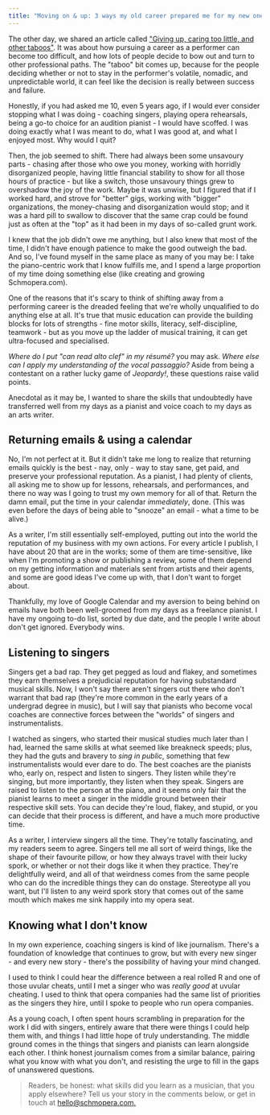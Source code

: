 ```yaml
---
title: "Moving on & up: 3 ways my old career prepared me for my new one"
---
```


The other day, we shared an article called ["Giving up, caring too little, and other taboos"](/giving-up-caring-too-little-and-other-taboos/). It was about how pursuing a career as a performer can become too difficult, and how lots of people decide to bow out and turn to other professional paths. The "taboo" bit comes up, because for the people deciding whether or not to stay in the performer's volatile, nomadic, and unpredictable world, it can feel like the decision is really between success and failure.

Honestly, if you had asked me 10, even 5 years ago, if I would ever consider stopping what I was doing - coaching singers, playing opera rehearsals, being a go-to choice for an audition pianist - I would have scoffed. I was doing exactly what I was meant to do, what I was good at, and what I enjoyed most. Why would I quit?

Then, the job seemed to shift. There had always been some unsavoury parts - chasing after those who owe you money, working with horridly disorganized people, having little financial stability to show for all those hours of practice - but like a switch, those unsavoury things grew to overshadow the joy of the work. Maybe it was unwise, but I figured that if I worked hard, and strove for "better" gigs, working with "bigger" organizations, the money-chasing and disorganization would stop; and it was a hard pill to swallow to discover that the same crap could be found just as often at the "top" as it had been in my days of so-called grunt work.

I knew that the job didn't owe me anything, but I also knew that most of the time, I didn't have enough patience to make the good outweigh the bad. And so, I've found myself in the same place as many of you may be: I take the piano-centric work that I know fulfills me, and I spend a large proportion of my time doing something else (like creating and growing Schmopera.com).

One of the reasons that it's scary to think of shifting away from a performing career is the dreaded feeling that we're wholly unqualified to do anything else at all. It's true that music education can provide the building blocks for lots of strengths - fine motor skills, literacy, self-discipline, teamwork - but as you move up the ladder of musical training, it can get ultra-focused and specialised.

*Where do I put "can read alto clef" in my résumé?* you may ask. *Where else can I apply my understanding of the vocal passaggio?* Aside from being a contestant on a rather lucky game of *Jeopardy!*, these questions raise valid points.

Anecdotal as it may be, I wanted to share the skills that undoubtedly have transferred well from my days as a pianist and voice coach to my days as an arts writer.

## Returning emails & using a calendar

No, I'm not perfect at it. But it didn't take me long to realize that returning emails quickly is the best - nay, only - way to stay sane, get paid, and preserve your professional reputation. As a pianist, I had plenty of clients, all asking me to show up for lessons, rehearsals, and performances, and there no way was I going to trust my own memory for all of that. Return the damn email, put the time in your calendar *immediately*, done. (This was even before the days of being able to "snooze" an email - what a time to be alive.)

As a writer, I'm still essentially self-employed, putting out into the world the reputation of my business with my own actions. For every article I publish, I have about 20 that are in the works; some of them are time-sensitive, like when I'm promoting a show or publishing a review, some of them depend on my getting information and materials sent from artists and their agents, and some are good ideas I've come up with, that I don't want to forget about. 

Thankfully, my love of Google Calendar and my aversion to being behind on emails have both been well-groomed from my days as a freelance pianist. I have my ongoing to-do list, sorted by due date, and the people I write about don't get ignored. Everybody wins.

## Listening to singers

Singers get a bad rap. They get pegged as loud and flakey, and sometimes they earn themselves a prejudicial reputation for having substandard musical skills. Now, I won't say there aren't singers out there who don't warrant that bad rap (they're more common in the early years of a undergrad degree in music), but I will say that pianists who become vocal coaches are connective forces between the "worlds" of singers and instrumentalists.

I watched as singers, who started their musical studies much later than I had, learned the same skills at what seemed like breakneck speeds; plus, they had the guts and bravery to *sing in public*, something that few instrumentalists would ever dare to do. The best coaches are the pianists who, early on, respect and listen to singers. They listen while they're singing, but more importantly, they listen when they speak. Singers are raised to listen to the person at the piano, and it seems only fair that the pianist learns to meet a singer in the middle ground between their respective skill sets. You can decide they're loud, flakey, and stupid, or you can decide that their process is different, and have a much more productive time.

As a writer, I interview singers all the time. They're totally fascinating, and my readers seem to agree. Singers tell me all sort of weird things, like the shape of their favourite pillow, or how they always travel with their lucky spork, or whether or not their dogs like it when they practice. They're delightfully weird, and all of that weirdness comes from the same people who can do the incredible things they can do onstage. Stereotype all you want, but I'll listen to any weird spork story that comes out of the same mouth which makes me sink happily into my opera seat.

## Knowing what I don't know

In my own experience, coaching singers is kind of like journalism. There's a foundation of knowledge that continues to grow, but with every new singer - and every new story - there's the possibility of having your mind changed. 

I used to think I could hear the difference between a real rolled R and one of those uvular cheats, until I met a singer who was *really good* at uvular cheating. I used to think that opera companies had the same list of priorities as the singers they hire, until I spoke to people who run opera companies.

As a young coach, I often spent hours scrambling in preparation for the work I did with singers, entirely aware that there were things I could help them with, and things I had little hope of truly understanding. The middle ground comes in the things that singers and pianists can learn alongside each other. I think honest journalism comes from a similar balance, pairing what you know with what you don't, and resisting the urge to fill in the gaps of unanswered questions.

>Readers, be honest: what skills did you learn as a musician, that you apply elsewhere? Tell us your story in the comments below, or get in touch at [hello@schmopera.com.](mailto:hello@schmopera.com)
